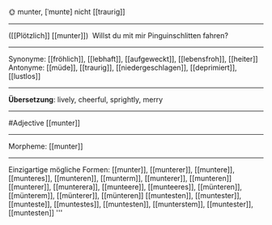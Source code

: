 🌞 munter, [ˈmʊntɐ]
nicht [[traurig]]

---
([[Plötzlich]] [[munter]]) 
Willst du mit mir Pinguinschlitten fahren?

---
Synonyme: [[fröhlich]], [[lebhaft]], [[aufgeweckt]], [[lebensfroh]], [[heiter]]
Antonyme: [[müde]], [[traurig]], [[niedergeschlagen]], [[deprimiert]], [[lustlos]]

---
**Übersetzung**:
lively, cheerful, sprightly, merry

---
#Adjective [[munter]]

---
Morpheme:
[[munter]]

---


Einzigartige mögliche Formen: 
[[munter]], [[munterer]], [[muntere]], [[munteres]], [[munteren]], [[munterm]], [[munterer]], [[munteren]]
[[munterer]], [[munterera]], [[munteere]], [[munteeres]], [[münteren]], [[münterem]], [[münterer]], [[münteren]]
[[muntesten]], [[muntester]], [[munteste]], [[muntestes]], [[muntesten]], [[munterstem]], [[muntester]], [[muntesten]]
'''